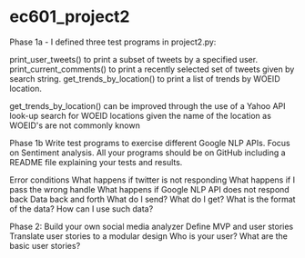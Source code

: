 # ec601_project2

Phase 1a - I defined three test programs in project2.py:

print_user_tweets() to print a subset of tweets by a specified user.
print_current_comments() to print a recently selected set of tweets given by search string.
get_trends_by_location() to print a list of trends by WOEID location.

get_trends_by_location() can be improved through the use of a Yahoo API look-up search for WOEID locations given the name of the location as WOEID's are not commonly known

Phase 1b
Write test programs to exercise different Google NLP APIs.  Focus on Sentiment analysis.
All your programs should be on GitHub including a README file explaining your tests and results.

Error conditions
What happens if twitter is not responding
What happens if I pass the wrong handle
What happens if Google NLP API does not respond back
Data back and forth
What do I send?
What do I get?
What is the format of the data?
How can I use such data?

Phase 2:  Build your own social media analyzer
Define MVP and user stories
Translate user stories to a modular design
Who is your user?
What are the basic user stories?
